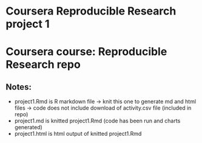 Coursera Reproducible Research project 1
========================================

# Coursera course: Reproducible Research repo

## Notes: 
- project1.Rmd is R markdown file
   -> knit this one to generate md and html files
   -> code does not include download of activity.csv file (included in repo)
- project1.md is knitted project1.Rmd (code has been run and charts generated)
- project1.html is html output of knitted project1.Rmd

